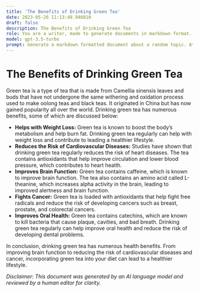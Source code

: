 ```yaml
---
title: 'The Benefits of Drinking Green Tea'
date: 2023-05-26 11:13:48.946010
draft: false
description: The Benefits of Drinking Green Tea
role: You are a writer, made to generate documents in markdown format. It is very important that all of the documents you generate are in valid markdown format.
model: gpt-3.5-turbo
prompt: Generate a markdown formatted document about a random topic. At the bottom, include a disclaimer explaining that the document was generated by you. The first line of the document should be the title. Make sure that the entire document is in proper markdown format, using a mix of various tags to make the document visually appealing.
---
```


# The Benefits of Drinking Green Tea

Green tea is a type of tea that is made from Camellia sinensis leaves and buds that have not undergone the same withering and oxidation process used to make oolong teas and black teas. It originated in China but has now gained popularity all over the world. Drinking green tea has numerous benefits, some of which are discussed below:

- **Helps with Weight Loss:** Green tea is known to boost the body’s metabolism and help burn fat. Drinking green tea regularly can help with weight loss and contribute to leading a healthier lifestyle.
- **Reduces the Risk of Cardiovascular Diseases:** Studies have shown that drinking green tea regularly reduces the risk of heart diseases. The tea contains antioxidants that help improve circulation and lower blood pressure, which contributes to heart health.
- **Improves Brain Function:** Green tea contains caffeine, which is known to improve brain function. The tea also contains an amino acid called L-theanine, which increases alpha activity in the brain, leading to improved alertness and brain function. 
- **Fights Cancer:** Green tea is loaded with antioxidants that help fight free radicals and reduce the risk of developing cancers such as breast, prostate, and colorectal cancers.
- **Improves Oral Health:** Green tea contains catechins, which are known to kill bacteria that cause plaque, cavities, and bad breath. Drinking green tea regularly can help improve oral health and reduce the risk of developing dental problems.

In conclusion, drinking green tea has numerous health benefits. From improving brain function to reducing the risk of cardiovascular diseases and cancer, incorporating green tea into your diet can lead to a healthier lifestyle.

*Disclaimer: This document was generated by an AI language model and reviewed by a human editor for clarity.*